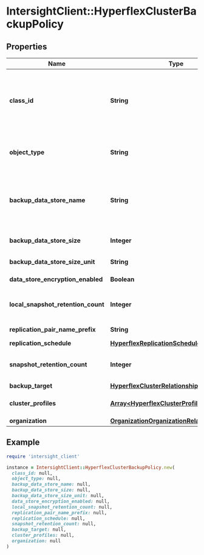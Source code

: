 # IntersightClient::HyperflexClusterBackupPolicy

## Properties

| Name | Type | Description | Notes |
| ---- | ---- | ----------- | ----- |
| **class_id** | **String** | The fully-qualified name of the instantiated, concrete type. This property is used as a discriminator to identify the type of the payload when marshaling and unmarshaling data. | [default to &#39;hyperflex.ClusterBackupPolicy&#39;] |
| **object_type** | **String** | The fully-qualified name of the instantiated, concrete type. The value should be the same as the &#39;ClassId&#39; property. | [default to &#39;hyperflex.ClusterBackupPolicy&#39;] |
| **backup_data_store_name** | **String** | Backup datastore name prefix used during the auto creation of the datastore. All VMs created in this datastore will be automatically backed up. | [optional][default to &#39;backup-source-ds&#39;] |
| **backup_data_store_size** | **Integer** | Replication data store size in backupDataStoreSizeUnit. | [optional][default to 2] |
| **backup_data_store_size_unit** | **String** | Replication data store size. | [optional][default to &#39;TB&#39;] |
| **data_store_encryption_enabled** | **Boolean** | Whether the datastore is encrypted or not. | [optional][default to false] |
| **local_snapshot_retention_count** | **Integer** | Number of snapshots that will be retained as part of the Multi Point in Time support. | [optional][default to 4] |
| **replication_pair_name_prefix** | **String** | Replication cluster pairing name prefix. | [optional][default to &#39;backup&#39;] |
| **replication_schedule** | [**HyperflexReplicationSchedule**](HyperflexReplicationSchedule.md) |  | [optional] |
| **snapshot_retention_count** | **Integer** | Number of snapshots that will be retained as part of the Multi Point in Time support. | [optional][default to 4] |
| **backup_target** | [**HyperflexClusterRelationship**](HyperflexClusterRelationship.md) |  | [optional] |
| **cluster_profiles** | [**Array&lt;HyperflexClusterProfileRelationship&gt;**](HyperflexClusterProfileRelationship.md) | An array of relationships to hyperflexClusterProfile resources. | [optional] |
| **organization** | [**OrganizationOrganizationRelationship**](OrganizationOrganizationRelationship.md) |  | [optional] |

## Example

```ruby
require 'intersight_client'

instance = IntersightClient::HyperflexClusterBackupPolicy.new(
  class_id: null,
  object_type: null,
  backup_data_store_name: null,
  backup_data_store_size: null,
  backup_data_store_size_unit: null,
  data_store_encryption_enabled: null,
  local_snapshot_retention_count: null,
  replication_pair_name_prefix: null,
  replication_schedule: null,
  snapshot_retention_count: null,
  backup_target: null,
  cluster_profiles: null,
  organization: null
)
```

